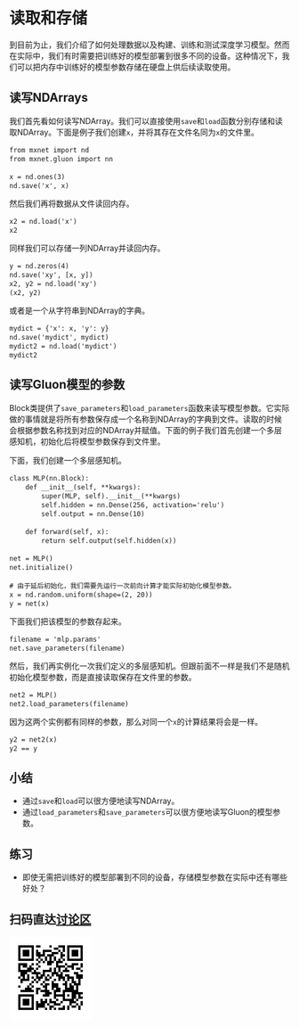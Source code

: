 # 读取和存储

到目前为止，我们介绍了如何处理数据以及构建、训练和测试深度学习模型。然而在实际中，我们有时需要把训练好的模型部署到很多不同的设备。这种情况下，我们可以把内存中训练好的模型参数存储在硬盘上供后续读取使用。


## 读写NDArrays

我们首先看如何读写NDArray。我们可以直接使用`save`和`load`函数分别存储和读取NDArray。下面是例子我们创建`x`，并将其存在文件名同为`x`的文件里。

```{.python .input}
from mxnet import nd
from mxnet.gluon import nn

x = nd.ones(3)
nd.save('x', x)
```

然后我们再将数据从文件读回内存。

```{.python .input}
x2 = nd.load('x')
x2
```

同样我们可以存储一列NDArray并读回内存。

```{.python .input  n=2}
y = nd.zeros(4)
nd.save('xy', [x, y])
x2, y2 = nd.load('xy')
(x2, y2)
```

或者是一个从字符串到NDArray的字典。

```{.python .input  n=4}
mydict = {'x': x, 'y': y}
nd.save('mydict', mydict)
mydict2 = nd.load('mydict')
mydict2
```

## 读写Gluon模型的参数

Block类提供了`save_parameters`和`load_parameters`函数来读写模型参数。它实际做的事情就是将所有参数保存成一个名称到NDArray的字典到文件。读取的时候会根据参数名称找到对应的NDArray并赋值。下面的例子我们首先创建一个多层感知机，初始化后将模型参数保存到文件里。

下面，我们创建一个多层感知机。

```{.python .input  n=6}
class MLP(nn.Block):
    def __init__(self, **kwargs):
        super(MLP, self).__init__(**kwargs)
        self.hidden = nn.Dense(256, activation='relu')
        self.output = nn.Dense(10)

    def forward(self, x):
        return self.output(self.hidden(x))

net = MLP()
net.initialize()

# 由于延后初始化，我们需要先运行一次前向计算才能实际初始化模型参数。
x = nd.random.uniform(shape=(2, 20))
y = net(x)
```

下面我们把该模型的参数存起来。

```{.python .input}
filename = 'mlp.params'
net.save_parameters(filename)
```

然后，我们再实例化一次我们定义的多层感知机。但跟前面不一样是我们不是随机初始化模型参数，而是直接读取保存在文件里的参数。

```{.python .input  n=8}
net2 = MLP()
net2.load_parameters(filename)
```

因为这两个实例都有同样的参数，那么对同一个`x`的计算结果将会是一样。

```{.python .input}
y2 = net2(x)
y2 == y
```

## 小结

* 通过`save`和`load`可以很方便地读写NDArray。
* 通过`load_parameters`和`save_parameters`可以很方便地读写Gluon的模型参数。

## 练习

* 即使无需把训练好的模型部署到不同的设备，存储模型参数在实际中还有哪些好处？

## 扫码直达[讨论区](https://discuss.gluon.ai/t/topic/1255)

![](../img/qr_read-write.svg)
